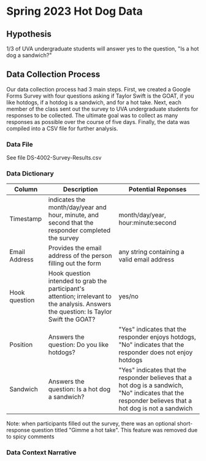 # Spring 2023 Hot Dog Data

## Hypothesis
1/3 of UVA undergraduate students will answer yes to the question, "Is a hot dog a sandwich?"

## Data Collection Process
Our data collection process had 3 main steps. First, we created a Google Forms Survey with four questions asking if Taylor Swift is the GOAT, if you like hotdogs, if a hotdog is a sandwich, and for a hot take. Next, each member of the class sent out the survey to UVA undergraduate students for responses to be collected. The ultimate goal was to collect as many responses as possible over the course of five days. Finally, the data was compiled into a CSV file for further analysis.

### Data File
See file DS-4002-Survey-Results.csv

### Data Dictionary
| Column| Description| Potential Reponses|                   
|-------|------------|-------------------|
| Timestamp | indicates the month/day/year and hour, minute, and second that the responder completed the survey |month/day/year, hour:minute:second|
| Email Address| Provides the email address of the person filling out the form| any string containing a valid email address|
| Hook question| Hook question intended to grab the participant's attention; irrelevant to the analysis. Answers the question: Is Taylor Swift the GOAT? | yes/no |
| Position| Answers the question: Do you like hotdogs?| "Yes" indicates that the responder enjoys hotdogs, "No" indicates that the responder does not enjoy hotdogs |
| Sandwich| Answers the question: Is a hot dog a sandwich?| "Yes" indicates that the responder believes that a hot dog is a sandwich, "No" indicates that the responder believes that a hot dog is not a sandwich |

Note: when participants filled out the survey, there was an optional short-response question titled "Gimme a hot take". This feature was removed due to spicy comments


### Data Context Narrative
